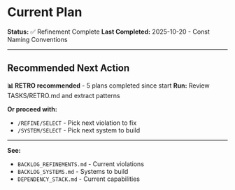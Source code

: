 # Current Plan

**Status:** ✅ Refinement Complete
**Last Completed:** 2025-10-20 - Const Naming Conventions

---

## Recommended Next Action

**📊 RETRO recommended** - 5 plans completed since start
**Run:** Review TASKS/RETRO.md and extract patterns

**Or proceed with:**
- `/REFINE/SELECT` - Pick next violation to fix
- `/SYSTEM/SELECT` - Pick next system to build

---

**See:**
- `BACKLOG_REFINEMENTS.md` - Current violations
- `BACKLOG_SYSTEMS.md` - Systems to build
- `DEPENDENCY_STACK.md` - Current capabilities

